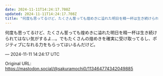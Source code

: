 ```yaml
---
date: 2024-11-11T14:24:17.708Z
updated: 2024-11-11T14:24:17.708Z
title: "何度も思ってるけど、たくさん誓っても煌めきに溢れた明日を精一杯は生き続けられては[...]"
---
```


<p>何度も思ってるけど、たくさん誓っても煌めきに溢れた明日を精一杯は生き続けられてはない気がするよ…。でもたくさんの煌めきを確実に受け取ってるし、ポジティブになれる力をもらってはいるんだけど。</p>

&mdash; 2024-11-11 14:24:17 UTC

Original URL: https://mastodon.social/@sakuramochi0/113464774342049885
